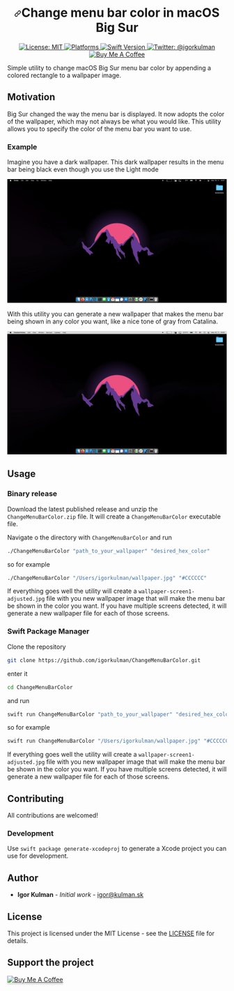<h1 align="center"><a id="user-content-change-menu-bar-color-in-macos-big-sur" class="anchor" aria-hidden="true" href="#localization-editor"><svg class="octicon octicon-link" viewBox="0 0 16 16" version="1.1" width="16" height="16" aria-hidden="true"><path fill-rule="evenodd" d="M7.775 3.275a.75.75 0 001.06 1.06l1.25-1.25a2 2 0 112.83 2.83l-2.5 2.5a2 2 0 01-2.83 0 .75.75 0 00-1.06 1.06 3.5 3.5 0 004.95 0l2.5-2.5a3.5 3.5 0 00-4.95-4.95l-1.25 1.25zm-4.69 9.64a2 2 0 010-2.83l2.5-2.5a2 2 0 012.83 0 .75.75 0 001.06-1.06 3.5 3.5 0 00-4.95 0l-2.5 2.5a3.5 3.5 0 004.95 4.95l1.25-1.25a.75.75 0 00-1.06-1.06l-1.25 1.25a2 2 0 01-2.83 0z"></path></svg></a>Change menu bar color in macOS Big Sur</h1>

<p align="center">
   <a href="https://opensource.org/licenses/MIT">
        <img src="https://camo.githubusercontent.com/78f47a09877ba9d28da1887a93e5c3bc2efb309c1e910eb21135becd2998238a/68747470733a2f2f696d672e736869656c64732e696f2f62616467652f4c6963656e73652d4d49542d79656c6c6f772e737667" alt="License: MIT" />
    </a>
   <a href="https://camo.githubusercontent.com/e948575bb276fa2ffac99e1491d13e1ad8e28d7cc5e17153d3ea5bfa8b9784a6/68747470733a2f2f696d672e736869656c64732e696f2f62616467652f706c6174666f726d2d6d61634f532d6c69676874677265792e737667">
        <img src="https://camo.githubusercontent.com/e948575bb276fa2ffac99e1491d13e1ad8e28d7cc5e17153d3ea5bfa8b9784a6/68747470733a2f2f696d672e736869656c64732e696f2f62616467652f706c6174666f726d2d6d61634f532d6c69676874677265792e737667" alt="Platforms" />
    </a>
    <a href="https://developer.apple.com/swift">
        <img src="https://img.shields.io/badge/Swift-5.2-F16D39.svg?style=flat" alt="Swift Version" />
    </a>
    <a href="https://twitter.com/igorkulman">
        <img src="https://img.shields.io/badge/twitter-@igorkulman-blue.svg" alt="Twitter: @igorkulman" />
    </a>
  <a href="https://www.buymeacoffee.com/igorkulman" target="_blank"><img height="21" src="https://www.buymeacoffee.com/assets/img/custom_images/orange_img.png" alt="Buy Me A Coffee"></a>
</p>

Simple utility to change macOS Big Sur menu bar color by appending a colored rectangle to a wallpaper image.

## Motivation

Big Sur changed the way the menu bar is displayed. It now adopts the color of the wallpaper, which may not always be what you would like. This utility allows you to specify the color of the menu bar you want to use.

### Example

Imagine you have a dark wallpaper. This dark wallpaper results in the menu bar being black even though you use the Light mode

![](Screenshots/Dark.png)

With this utility you can generate a new wallpaper that makes the menu bar being shown in any color you want, like a nice tone of gray from Catalina.

![](Screenshots/Adjusted.png)

## Usage

### Binary release

Download the latest published release and unzip the `ChangeMenuBarColor.zip` file. It will create a `ChangeMenuBarColor` executable file.

Navigate o the directory with `ChangeMenuBarColor` and run

```bash
./ChangeMenuBarColor "path_to_your_wallpaper" "desired_hex_color"
```

so for example

```bash
./ChangeMenuBarColor "/Users/igorkulman/wallpaper.jpg" "#CCCCCC"
```

If everything goes well the utility will create a `wallpaper-screen1-adjusted.jpg` file with you new wallpaper image that will make the menu bar be shown in the color you want. If you have multiple screens detected, it will generate a new wallpaper file for each of those screens.

### Swift Package Manager

Clone the repository

```bash
git clone https://github.com/igorkulman/ChangeMenuBarColor.git
```
enter it

```bash
cd ChangeMenuBarColor
```

and run

```bash
swift run ChangeMenuBarColor "path_to_your_wallpaper" "desired_hex_color"
```

so for example

```bash
swift run ChangeMenuBarColor "/Users/igorkulman/wallpaper.jpg" "#CCCCCC"
```

If everything goes well the utility will create a `wallpaper-screen1-adjusted.jpg` file with you new wallpaper image that will make the menu bar be shown in the color you want. If you have multiple screens detected, it will generate a new wallpaper file for each of those screens.

## Contributing

All contributions are welcomed!

### Development

Use `swift package generate-xcodeproj` to generate a Xcode project you can use for development.

## Author

- **Igor Kulman** - *Initial work* - igor@kulman.sk

## License

This project is licensed under the MIT License - see the [LICENSE](LICENSE) file for details.

## Support the project

<a href="https://www.buymeacoffee.com/igorkulman" target="_blank"><img src="https://www.buymeacoffee.com/assets/img/custom_images/orange_img.png" alt="Buy Me A Coffee" style="height: 41px !important;width: 174px !important;box-shadow: 0px 3px 2px 0px rgba(190, 190, 190, 0.5) !important;-webkit-box-shadow: 0px 3px 2px 0px rgba(190, 190, 190, 0.5) !important;" ></a>
